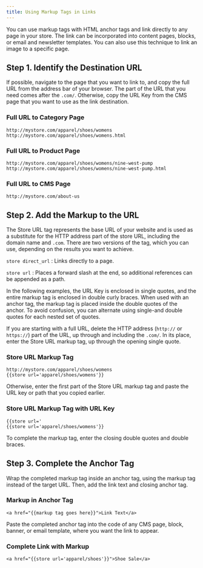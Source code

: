 ```yaml
---
title: Using Markup Tags in Links
---
```


You can use markup tags with HTML anchor tags and link directly to any page in your store. The link can be incorporated into content pages, blocks, or email and newsletter templates. You can also use this technique to link an image to a specific page.

## Step 1. Identify the Destination URL

If possible, navigate to the page that you want to link to, and copy the full URL from the address bar of your browser. The part of the URL that you need comes after the `.com/`. Otherwise, copy the URL Key from the CMS page that you want to use as the link destination.

### Full URL to Category Page

    http://mystore.com/apparel/shoes/womens
    http://mystore.com/apparel/shoes/womens.html

### Full URL to Product Page

    http://mystore.com/apparel/shoes/womens/nine-west-pump
    http://mystore.com/apparel/shoes/womens/nine-west-pump.html

### Full URL to CMS Page

    http://mystore.com/about-us

## Step 2. Add the Markup to the URL

The Store URL tag represents the base URL of your website and is used as a substitute for the HTTP address part of the store URL, including the domain name and `.com`. There are two versions of the tag, which you can use, depending on the results you want to achieve.

`store direct_url`
 : Links directly to a page.

`store url`
 : Places a forward slash at the end, so additional references can be appended as a path.

In the following examples, the URL Key is enclosed in single quotes, and the entire markup tag is enclosed in double curly braces. When used with an anchor tag, the markup tag is placed inside the double quotes of the anchor. To avoid confusion, you can alternate using single-and double quotes for each nested set of quotes.

If you are starting with a full URL, delete the HTTP address (`http://` or `https://`) part of the URL, up through and including the `.com/`. In its place, enter the Store URL markup tag, up through the opening single quote.

<!-- {% raw %} -->

### Store URL Markup Tag

    http://mystore.com/apparel/shoes/womens
    {{store url='apparel/shoes/womens'}}

Otherwise, enter the first part of the Store URL markup tag and paste the URL key or path that you copied earlier.

### Store URL Markup Tag  with URL Key

    {{store url='
    {{store url='apparel/shoes/womens'}}

To complete the markup tag, enter the closing double quotes and double braces.

## Step 3. Complete the Anchor Tag

Wrap the completed markup tag inside an anchor tag, using the markup tag instead of the target URL. Then, add the link text and closing anchor tag.

### Markup in Anchor Tag

    <a href="{{markup tag goes here}}">Link Text</a>

Paste the completed anchor tag into the code of any CMS page, block, banner, or email template, where you want the link to appear.

### Complete Link with Markup

    <a href="{{store url='apparel/shoes'}}">Shoe Sale</a>

<!-- {% endraw %} -->
